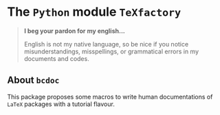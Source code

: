 The `Python` module `TeXfactory`
================================


> **I beg your pardon for my english...**
>
> English is not my native language, so be nice if you notice misunderstandings, misspellings, or grammatical errors in my documents and codes.


About `bcdoc`
-------------

This package proposes some macros to write human documentations of `LaTeX` packages with a tutorial flavour.
